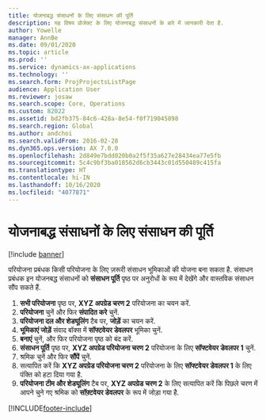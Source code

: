 ```yaml
---
title: योजनाबद्ध संसाधनों के लिए संसाधन की पूर्ति
description: यह विषय प्रोजेक्ट के लिए योजनाबद्ध संसाधनों के बारे में जानकारी देता है.
author: Yowelle
manager: AnnBe
ms.date: 09/01/2020
ms.topic: article
ms.prod: ''
ms.service: dynamics-ax-applications
ms.technology: ''
ms.search.form: ProjProjectsListPage
audience: Application User
ms.reviewer: josaw
ms.search.scope: Core, Operations
ms.custom: 82022
ms.assetid: bd2fb375-84c6-428a-8e54-f0f719045898
ms.search.region: Global
ms.author: andchoi
ms.search.validFrom: 2016-02-28
ms.dyn365.ops.version: AX 7.0.0
ms.openlocfilehash: 2d849e7bdd020b0a2f5f35a627e28434ea77e5fb
ms.sourcegitcommit: 5c4c9bf3ba018562d6cb3443c01d550489c415fa
ms.translationtype: HT
ms.contentlocale: hi-IN
ms.lasthandoff: 10/16/2020
ms.locfileid: "4077871"
---
```

# <a name="resource-fulfillment-for-planned-resources"></a>योजनाबद्ध संसाधनों के लिए संसाधन की पूर्ति

[!include [banner](../includes/banner.md)]

परियोजना प्रबंधक किसी परियोजना के लिए ज़रूरी संसाधन भूमिकाओं की योजना बना सकता है. संसाधन प्रबंधक इन योजनबद्ध संसाधनों को **संसाधन पूर्ति** पृष्ठ पर अनुरोधों के रूप में देखेंगे और वास्तविक संसाधन सौंप सकते हैं.

1. **सभी परियोजना** पृष्ठ पर, **XYZ अपग्रेड चरण 2** परियोजना का चयन करें.
2. **परियोजना** चुनें और फिर **संपादित करे** चुनें.
3. **परियोजना दल और शेड्यूलिंग** टैब पर, **जोड़ें** का चयन करें.
4. **भूमिकाएं जोड़ें** संवाद बॉक्स में **सॉफ्टवेयर डेवलपर** भूमिका चुनें.
5. **बनाएं** चुनें, और फिर परियोजना पृष्ठ को बंद करें.
6. **संसाधन पूर्ति** पृष्ठ पर, **XYZ अपग्रेड परियोजना चरण 2** परियोजना के लिए **सॉफ्टवेयर डेवलपर 1** चुनें.
7. श्रमिक चुनें और फिर **सौंपें** चुनें.
8. सत्यापित करें कि **XYZ अपग्रेड परियोजना चरण 2** परियोजना के लिए **सॉफ्टवेयर डेवलपर 1** के लिए पंक्ति को हटा दिया गया है.
9. **परियोजना टीम और शेड्यूलिंग** टैब पर, **XYZ अपग्रेड चरण 2** के लिए सत्यापित करें कि पिछले चरण में आपने चुने गए श्रमिक को **सॉफ़्टवेयर डेवलपर** के रूप में जोड़ा गया है.


[!INCLUDE[footer-include](../includes/footer-banner.md)]